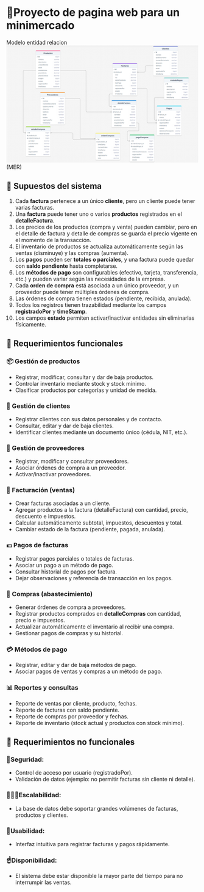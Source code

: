 # 🔹Proyecto de pagina web para un minimercado

Modelo entidad relacion ![alt text](image.png) (MER)

## 🔹 Supuestos del sistema

1. Cada **factura** pertenece a un único **cliente**, pero un cliente puede tener varias facturas.
2. Una **factura** puede tener uno o varios **productos** registrados en el **detalleFactura**.
3. Los precios de los productos (compra y venta) pueden cambiar, pero en el detalle de factura y detalle de compras se guarda el precio vigente en el momento de la transacción.
4. El inventario de productos se actualiza automáticamente según las ventas (disminuye) y las compras (aumenta).
5. Los **pagos** pueden ser **totales o parciales**, y una factura puede quedar con **saldo pendiente** hasta completarse.
6. Los **métodos de pago** son configurables (efectivo, tarjeta, transferencia, etc.) y pueden variar según las necesidades de la empresa.
7. Cada **orden de compra** está asociada a un único proveedor, y un proveedor puede tener múltiples órdenes de compra.
8. Las órdenes de compra tienen estados (pendiente, recibida, anulada).
9. Todos los registros tienen trazabilidad mediante los campos **registradoPor** y **timeStamp**.
10. Los campos **estado** permiten activar/inactivar entidades sin eliminarlas físicamente.

## 🔹 Requerimientos funcionales

### 📦 Gestión de productos

-   Registrar, modificar, consultar y dar de baja productos.
-   Controlar inventario mediante stock y stock mínimo.
-   Clasificar productos por categorías y unidad de medida.

### 👤 Gestión de clientes

-   Registrar clientes con sus datos personales y de contacto.
-   Consultar, editar y dar de baja clientes.
-   Identificar clientes mediante un documento único (cédula, NIT, etc.).

### 🚚 Gestión de proveedores

-   Registrar, modificar y consultar proveedores.
-   Asociar órdenes de compra a un proveedor.
-   Activar/inactivar proveedores.

### 🧾 Facturación (ventas)

-   Crear facturas asociadas a un cliente.
-   Agregar productos a la factura (detalleFactura) con cantidad, precio, descuento e impuestos.
-   Calcular automáticamente subtotal, impuestos, descuentos y total.
-   Cambiar estado de la factura (pendiente, pagada, anulada).

### 💵 Pagos de facturas

-   Registrar pagos parciales o totales de facturas.
-   Asociar un pago a un método de pago.
-   Consultar historial de pagos por factura.
-   Dejar observaciones y referencia de transacción en los pagos.

### 📑 Compras (abastecimiento)

-   Generar órdenes de compra a proveedores.
-   Registrar productos comprados en **detalleCompras** con cantidad, precio e impuestos.
-   Actualizar automáticamente el inventario al recibir una compra.
-   Gestionar pagos de compras y su historial.

### 💳 Métodos de pago

-   Registrar, editar y dar de baja métodos de pago.
-   Asociar pagos de ventas y compras a un método de pago.

### 📊 Reportes y consultas

-   Reporte de ventas por cliente, producto, fechas.
-   Reporte de facturas con saldo pendiente.
-   Reporte de compras por proveedor y fechas.
-   Reporte de inventario (stock actual y productos con stock mínimo).

## 🔹 Requerimientos no funcionales

### 🦺Seguridad:

-   Control de acceso por usuario (registradoPor).
-   Validación de datos (ejemplo: no permitir facturas sin cliente ni detalle).

### 🧗🏾‍♂️Escalabilidad:

-   La base de datos debe soportar grandes volúmenes de facturas, productos y clientes.

### 🚮Usabilidad:

-   Interfaz intuitiva para registrar facturas y pagos rápidamente.

### ☝️Disponibilidad:

-   El sistema debe estar disponible la mayor parte del tiempo para no interrumpir las ventas.
